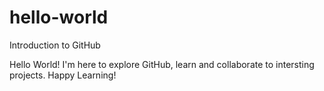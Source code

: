 # hello-world
Introduction to GitHub

Hello World!
I'm here to explore GitHub, learn and collaborate to intersting projects.
Happy Learning!
